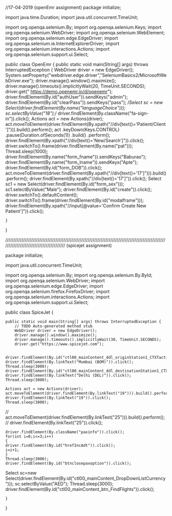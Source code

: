 //17-04-2019 (openEmr assignment)
package initialize;

import java.time.Duration;
import java.util.concurrent.TimeUnit;

import org.openqa.selenium.By;
import org.openqa.selenium.Keys;
import org.openqa.selenium.WebDriver;
import org.openqa.selenium.WebElement;
import org.openqa.selenium.edge.EdgeDriver;
import org.openqa.selenium.ie.InternetExplorerDriver;
import org.openqa.selenium.interactions.Actions;
import org.openqa.selenium.support.ui.Select;

public class OpenEmr {
	public static void main(String[] args) throws InterruptedException
	{
		WebDriver driver = new EdgeDriver();
		System.setProperty("webdriver.edge.driver","SeleniumBasics2/MicrosoftWebDriver.exe");
		driver.manage().window().maximize();
		driver.manage().timeouts().implicitlyWait(20, TimeUnit.SECONDS);
		driver.get(" https://demo.openemr.io/d/openemr");
		driver.findElement(By.id("authUser")).sendKeys("admin");
		driver.findElement(By.id("clearPass")).sendKeys("pass");
		/*Select sc = new Select(driver.findElement(By.name("languageChoice")));
		sc.selectByValue("18");*/
		driver.findElement(By.className("fa-sign-in")).click();
		Actions act  = new Actions(driver);
		act.moveToElement(driver.findElement(By.xpath("//div[text()='Patient/Client']"))).build().perform();
		 act
			.keyDown(Keys.CONTROL)
			.pause(Duration.ofSeconds(1))
			.build()
			.perform();
		driver.findElement(By.xpath("//div[text()='New/Search']")).click();
		driver.switchTo().frame(driver.findElement(By.name("pat")));
		Thread.sleep(1000);
		driver.findElement(By.name("form_fname")).sendKeys("Baburao");
		driver.findElement(By.name("form_lname")).sendKeys("Apte");
		driver.findElement(By.id("form_DOB")).click();
		act.moveToElement(driver.findElement(By.xpath("//div[text()='17']"))).build().perform();
		driver.findElement(By.xpath("//div[text()='17']")).click();
		Select sc1 = new Select(driver.findElement(By.id("form_sex")));
		sc1.selectByValue("Male");
		driver.findElement(By.id("create")).click();
		driver.switchTo().defaultContent();
		driver.switchTo().frame(driver.findElement(By.id("modalframe")));
		driver.findElement(By.xpath("//input[@value='Confirm Create New Patient']")).click();
		
	}

}

////////////////////////////////////////////////////////////////////////////////////////////////////////////////////////////////////////
(spicejet assignment)

package initialize;

import java.util.concurrent.TimeUnit;

import org.openqa.selenium.By;
import org.openqa.selenium.By.ById;
import org.openqa.selenium.WebDriver;
import org.openqa.selenium.edge.EdgeDriver;
import org.openqa.selenium.firefox.FirefoxDriver;
import org.openqa.selenium.interactions.Actions;
import org.openqa.selenium.support.ui.Select;

public class SpiceJet {

	public static void main(String[] args) throws InterruptedException {
		// TODO Auto-generated method stub
		WebDriver driver = new EdgeDriver();
		driver.manage().window().maximize();
		driver.manage().timeouts().implicitlyWait(30, TimeUnit.SECONDS);
		driver.get("https://www.spicejet.com");


	driver.findElement(By.id("ctl00_mainContent_ddl_originStation1_CTXTaction")).click();
	driver.findElement(By.linkText("Mumbai (BOM)")).click();
	Thread.sleep(3000);
	driver.findElement(By.id("ctl00_mainContent_ddl_destinationStation1_CTXTaction")).click();
	driver.findElement(By.linkText("Delhi (DEL)")).click();
	Thread.sleep(3000);

	Actions act = new Actions(driver);
	act.moveToElement(driver.findElement(By.linkText("19"))).build().perform();
	driver.findElement(By.linkText("19")).click();
	Thread.sleep(3000);

//	act.moveToElement(driver.findElement(By.linkText("25"))).build().perform();
//	driver.findElement(By.linkText("25")).click();
	
	driver.findElement(By.className("paxinfo")).click();
    for(int i=0;i<=3;i++)
    {  
	driver.findElement(By.id("hrefIncAdt")).click();
	i=i+1;
    }	
    Thread.sleep(3000);
    driver.findElement(By.id("btnclosepaxoption")).click();
    
   Select sc=new Select(driver.findElement(By.id("ctl00_mainContent_DropDownListCurrency")));
   sc.selectByValue("AED");
   Thread.sleep(3000);
   driver.findElement(By.id("ctl00_mainContent_btn_FindFlights")).click();
   
	}

}
